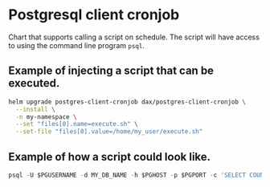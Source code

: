 # Postgresql client cronjob

Chart that supports calling a script on schedule. The script will have access to using the command line program `psql`.

## Example of injecting a script that can be executed.

```sh
helm upgrade postgres-client-cronjob dax/postgres-client-cronjob \
  --install \
  -n my-namespace \
  --set "files[0].name=execute.sh" \
  --set-file "files[0].value=/home/my_user/execute.sh"
```

## Example of how a script could look like.

```sql
psql -U $PGUSERNAME -d MY_DB_NAME -h $PGHOST -p $PGPORT -c 'SELECT COUNT(*) FROM route_network.route_segment'
```
